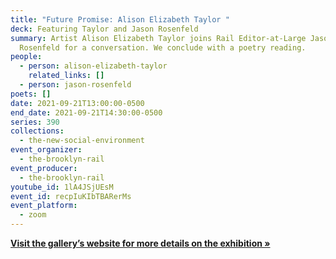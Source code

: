 ```yaml
---
title: "Future Promise: Alison Elizabeth Taylor "
deck: Featuring Taylor and Jason Rosenfeld
summary: Artist Alison Elizabeth Taylor joins Rail Editor-at-Large Jason
  Rosenfeld for a conversation. We conclude with a poetry reading.
people:
  - person: alison-elizabeth-taylor
    related_links: []
  - person: jason-rosenfeld
poets: []
date: 2021-09-21T13:00:00-0500
end_date: 2021-09-21T14:30:00-0500
series: 390
collections:
  - the-new-social-environment
event_organizer:
  - the-brooklyn-rail
event_producer:
  - the-brooklyn-rail
youtube_id: 1lA4JSjUEsM
event_id: recpIuKIbTBARerMs
event_platform:
  - zoom
---
```

**[Visit the gallery’s website for more details on the exhibition »](https://www.jamescohan.com/exhibitions/alison-elizabeth-taylor5)**